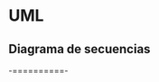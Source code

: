 # UML
## Diagrama de secuencias

-==========-

<div class="image">
  <img class="no-border" data-src="img/09-03.png"/>
</div>
